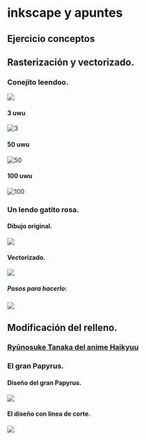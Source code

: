 # inkscape y apuntes

## Ejercicio conceptos


## Rasterización y vectorizado.

### Conejito leendoo.
![](https://raw.githubusercontent.com/chechiliaa/Soldadura-y-dise-o/7b799d953738bf94ff0bcc269393d5aed0ae9967/dibujo.svg)
#### 3 uwu
![3](https://raw.githubusercontent.com/chechiliaa/Soldadura-y-dise-o/main/dibujo.png)
#### 50 uwu
![50](https://raw.githubusercontent.com/chechiliaa/Soldadura-y-dise-o/main/dibujo50.png)
#### 100 uwu
![100](https://raw.githubusercontent.com/chechiliaa/Soldadura-y-dise-o/main/dibujo100.png)

### Un lendo gatito rosa.

#### Dibujo original. 
![](https://raw.githubusercontent.com/chechiliaa/Soldadura-y-dise-o/main/0468ba4c-65e8-436e-a267-f76147971ea0.jpeg)
#### Vectorizado.
![](https://raw.githubusercontent.com/chechiliaa/Soldadura-y-dise-o/adf699f00026b64e5e6b7ca1e8650d4243578509/leoncitOoo.jpeg.svg)
##### Pasos para hacerlo:
![](https://raw.githubusercontent.com/chechiliaa/Soldadura-y-dise-o/main/leon%20vertorizao%201.png)

## Modificación del relleno.
### [Ryūnosuke Tanaka del anime Haikyuu](https://www.pinterest.co.kr/pin/404690716525236906/)

### El gran Papyrus.
#### Diseño del gran Papyrus.
![](https://raw.githubusercontent.com/chechiliaa/Soldadura-y-dise-o/36bed2c14dfc4ea5118d60206ca29598eccf64c3/papyrus.svg)
#### El diseño con linea de corte.
![](https://raw.githubusercontent.com/chechiliaa/Welding-and-design./198b880b23b1a690f6ea4306fc71d5635b1e164d/papyrus%20con%20linea%20de%20corte.svg)
